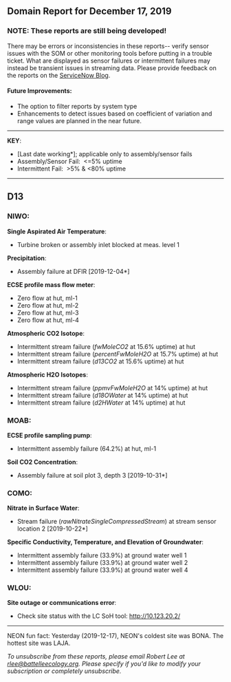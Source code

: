 ## Domain Report for December 17, 2019


### NOTE: These reports are still being developed!
There may be errors or inconsistencies in these reports-- verify sensor issues with the SOM or other monitoring tools before putting in a trouble ticket. What are displayed as sensor failures or intermittent failures may instead be transient issues in streaming data.
Please provide feedback on the reports on the [ServiceNow Blog](https://neon.service-now.com/community?id=community_blog&sys_id=9b4fbe8adbed734017ecf9041d9619be).

#### Future Improvements: 
 - The option to filter reports by system type 
 - Enhancements to detect issues based on coefficient of variation and range values are planned in the near future.

***

**KEY**:

 - [Last date working*]; applicable only to assembly/sensor fails
 - Assembly/Sensor Fail:&nbsp;&nbsp;<=5% uptime
 - Intermittent Fail:&nbsp;&nbsp;>5% & <80% uptime

***
## D13

### NIWO:

**Single Aspirated Air Temperature**:
 - Turbine broken or assembly inlet blocked at meas. level 1

**Precipitation**:
 - Assembly failure at DFIR [2019-12-04*]

**ECSE profile mass flow meter**:
 - Zero flow at hut, ml-1
 - Zero flow at hut, ml-2
 - Zero flow at hut, ml-3
 - Zero flow at hut, ml-4

**Atmospheric CO2 Isotope**:
 - Intermittent stream failure (_fwMoleCO2_ at 15.6% uptime) at hut
 - Intermittent stream failure (_percentFwMoleH2O_ at 15.7% uptime) at hut
 - Intermittent stream failure (_d13CO2_ at 15.6% uptime) at hut

**Atmospheric H2O Isotopes**:
 - Intermittent stream failure (_ppmvFwMoleH2O_ at 14% uptime) at hut
 - Intermittent stream failure (_d18OWater_ at 14% uptime) at hut
 - Intermittent stream failure (_d2HWater_ at 14% uptime) at hut

### MOAB:

**ECSE profile sampling pump**:
 - Intermittent assembly failure (64.2%) at hut, ml-1

**Soil CO2 Concentration**:
 - Assembly failure at soil plot 3, depth 3 [2019-10-31*]

### COMO:

**Nitrate in Surface Water**:
 - Stream failure (_rawNitrateSingleCompressedStream_) at stream sensor location 2 [2019-10-22*]

**Specific Conductivity, Temperature, and Elevation of Groundwater**:
 - Intermittent assembly failure (33.9%) at ground water well 1
 - Intermittent assembly failure (33.9%) at ground water well 2
 - Intermittent assembly failure (33.9%) at ground water well 4

### WLOU:

**Site outage or communications error**:
 - Check site status with the LC SoH tool: http://10.123.20.2/

***
NEON fun fact: Yesterday (2019-12-17), NEON's coldest site was BONA. The hottest site was LAJA.

_To unsubscribe from these reports, please email Robert Lee at rlee@battelleecology.org. Please specify if you'd like to modify your subscription or completely unsubscribe._
